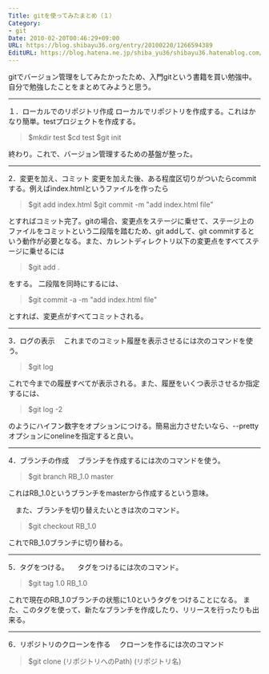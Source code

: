 ```yaml
---
Title: gitを使ってみたまとめ（１）
Category:
- git
Date: 2010-02-20T00:46:29+09:00
URL: https://blog.shibayu36.org/entry/20100220/1266594389
EditURL: https://blog.hatena.ne.jp/shiba_yu36/shibayu36.hatenablog.com/atom/entry/12704591929888039288
---
```



gitでバージョン管理をしてみたかったため、入門gitという書籍を買い勉強中。自分で勉強したことをまとめてみようと思う。

<hr width="100%" size="2" />１．ローカルでのリポジトリ作成
ローカルでリポジトリを作成する。これはかなり簡単。testプロジェクトを作成する。
<blockquote>$mkdir test
$cd test
$git init</blockquote>終わり。これで、バージョン管理するための基盤が整った。

<hr width="100%" size="2" />2．変更を加え、コミット
変更を加えた後、ある程度区切りがついたらcommitする。例えばindex.htmlというファイルを作ったら
<blockquote>$git add index.html
$git commit -m "add index.html file"</blockquote>
とすればコミット完了。gitの場合、変更点をステージに乗せて、ステージ上のファイルをコミットという二段階を踏むため、git addして、git commitするという動作が必要となる。また、カレントディレクトリ以下の変更点をすべてステージに乗せるには
<blockquote>$git add .</blockquote>をする。
二段階を同時にするには、
<blockquote>$git commit -a -m "add index.html file"</blockquote>
とすれば、変更点がすべてコミットされる。

<hr width="100%" size="2" />3．ログの表示
　これまでのコミット履歴を表示させるには次のコマンドを使う。
<blockquote>$git log</blockquote>これで今までの履歴すべてが表示される。また、履歴をいくつ表示させるか指定するには、
<blockquote>$git log -2</blockquote>のようにハイフン数字をオプションにつける。簡易出力させたいなら、--prettyオプションにonelineを指定すると良い。

<hr width="100%" size="2" />4．ブランチの作成
　ブランチを作成するには次のコマンドを使う。
<blockquote>$git branch RB_1.0 master</blockquote>これはRB_1.0というブランチをmasterから作成するという意味。

　また、ブランチを切り替えたいときは次のコマンド。
<blockquote>$git checkout RB_1.0</blockquote>これでRB_1.0ブランチに切り替わる。　

<hr width="100%" size="2" />5．タグをつける。
　タグをつけるには次のコマンド。
<blockquote>$git tag 1.0 RB_1.0</blockquote>これで現在のRB_1.0ブランチの状態に1.0というタグをつけることになる。
また、このタグを使って、新たなブランチを作成したり、リリースを行ったりも出来る。

<hr width="100%" size="2" />6．リポジトリのクローンを作る
　クローンを作るには次のコマンド
<blockquote>$git clone (リポジトリへのPath) (リポジトリ名)</blockquote>
